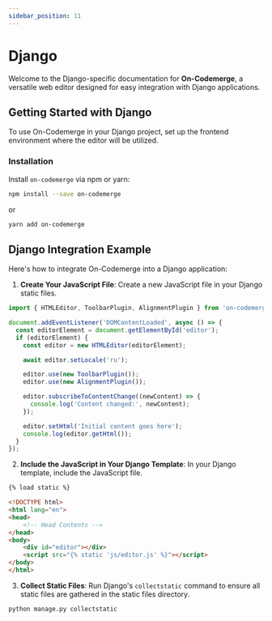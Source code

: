 ```yaml
---
sidebar_position: 11
---
```


# Django

Welcome to the Django-specific documentation for **On-Codemerge**, a versatile web editor designed for easy integration with Django applications.

## Getting Started with Django

To use On-Codemerge in your Django project, set up the frontend environment where the editor will be utilized.

### Installation

Install `on-codemerge` via npm or yarn:

```bash
npm install --save on-codemerge
```

or

```bash
yarn add on-codemerge
```

## Django Integration Example

Here's how to integrate On-Codemerge into a Django application:

1. **Create Your JavaScript File**: Create a new JavaScript file in your Django static files.

```javascript title="static/js/editor.js"
import { HTMLEditor, ToolbarPlugin, AlignmentPlugin } from 'on-codemerge';

document.addEventListener('DOMContentLoaded', async () => {
  const editorElement = document.getElementById('editor');
  if (editorElement) {
    const editor = new HTMLEditor(editorElement);

    await editor.setLocale('ru');

    editor.use(new ToolbarPlugin());
    editor.use(new AlignmentPlugin());

    editor.subscribeToContentChange((newContent) => {
      console.log('Content changed:', newContent);
    });

    editor.setHtml('Initial content goes here');
    console.log(editor.getHtml());
  }
});
```

2. **Include the JavaScript in Your Django Template**: In your Django template, include the JavaScript file.

```html title="templates/your_template.html"
{% load static %}

<!DOCTYPE html>
<html lang="en">
<head>
    <!-- Head Contents -->
</head>
<body>
    <div id="editor"></div>
    <script src="{% static 'js/editor.js' %}"></script>
</body>
</html>
```

3. **Collect Static Files**: Run Django's `collectstatic` command to ensure all static files are gathered in the static files directory.

```bash
python manage.py collectstatic
```
